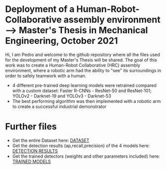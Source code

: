# Deployment of a Human-Robot-Collaborative assembly environment --> Master's Thesis in Mechanical Engineering, October 2021

Hi, I am Pedro and welcome to the github repository where all the files used for the development of my Master's Thesis will be shared.
The goal of this work was to create a Human-Robot Collaborative (HRC) assembly environment, where a robotic arm had the ability to "see" its surroundings in order to safely teamwork with a human.

* 4 different pre-trained deep learning models were retrained compared with a custom dataset: Faster R-CNNs - ResNet-50 and ResNet-101; YOLOv2 - Darknet-19 and YOLOv3 - Darknet-53
* The best performing algorithm was then implemented with a robotic arm to create a successful industrial demonstrator

# Further files
* Get the entire Dataset here: [DATASET](https://drive.google.com/drive/folders/1EyPcvHgLtMx68qH2opfdCQB7vPRv1_NR?usp=sharing)
* Get the detection results (ap,recall,precision) of the 4 models here: [DETECTION RESULTS](https://drive.google.com/drive/folders/1VMDGM7Hc87C9SoyeVK3TCwOBDLMoTWcC?usp=sharing)
* Get the trained detectors (weights and other parameters included) here: [TRAINED MODELS](https://drive.google.com/drive/folders/1iw6DwgWslzrwfa4bWX86Xaz2XKEjFf9E?usp=sharing)